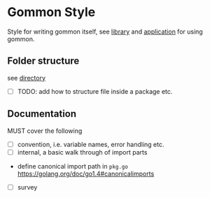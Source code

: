 # Gommon Style

Style for writing gommon itself, see [library](style-library.md) and [application](style-application.md) for using gommon.

## Folder structure

see [directory](../directory.md)

- [ ] TODO: add how to structure file inside a package etc.

## Documentation

MUST cover the following

- [ ] convention, i.e. variable names, error handling etc.
- [ ] internal, a basic walk through of import parts
- define canonical import path in `pkg.go` https://golang.org/doc/go1.4#canonicalimports 
- [ ] survey
